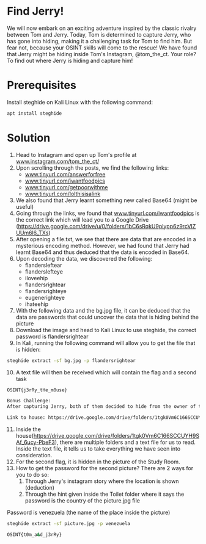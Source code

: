 # Find Jerry!
We will now embark on an exciting adventure inspired by the classic rivalry between Tom and Jerry. 
Today, Tom is determined to capture Jerry, who has gone into hiding, making it a challenging task for Tom to find him. But fear not, because your OSINT skills will come to the rescue! 
We have found that Jerry might be hiding inside Tom's Instagram, @tom_the_ct. Your role? To find out where Jerry is hiding and capture him!

# Prerequisites
Install steghide on Kali Linux with the following command: 

```bash
apt install steghide
```

# Solution
1. Head to Instagram and open up Tom's profile at www.instagram.com/tom_the_ct/
2. Upon scrolling through the posts, we find the following links:
   - www.tinyurl.com/answerforfree
   - www.tinyurl.com/iwantfoodpics
   - www.tinyurl.com/getpoorwithme
   - www.tinyurl.com/lolthisisalink
3. We also found that Jerry learnt something new called Base64 (might be useful)
4. Going through the links, we found that www.tinyurl.com/iwantfoodpics is the correct link which will lead you to a Google Drive (https://drive.google.com/drive/u/0/folders/1bC6sRqkU9plypp6z9rcVIZUUm6l6_TXs)
5. After opening a file.txt, we see that there are data that are encoded in a mysterious encoding method. However, we had found that Jerry had learnt Base64 and thus deduced that the data is encoded in Base64.
6. Upon decoding the data, we discovered the following:
   - flandersleftear
   - flanderslefteye
   - iloveehip
   - flandersrightear
   - flandersrighteye
   - eugenerighteye
   - ihateehip
7. With the following data and the bg.jpg file, it can be deduced that the data are passwords that could uncover the data that is hiding behind the picture
8. Download the image and head to Kali Linux to use steghide, the correct password is flandersrightear
9. In Kali, running the following command will allow you to get the file that is hidden:

```bash
steghide extract -sf bg.jpg -p flandersrightear
```
10. A text file will then be received which will contain the flag and a second task
```bash
OSINT{j3rRy_tHe_m0use}
```
```bash
Bonus Challenge:
After capturing Jerry, both of them decided to hide from the owner of the house in one of the rooms, can you look around the house and find them?

Link to house: https://drive.google.com/drive/folders/1tgk0Vm6C166SCCUYH9SAf_6ucy-PbeF3
```
11. Inside the house(https://drive.google.com/drive/folders/1tgk0Vm6C166SCCUYH9SAf_6ucy-PbeF3), there are multiple folders and a text file for us to read. Inside the text file, it tells us to take everything we have seen into consideration.
12. For the second flag, it is hidden in the picture of the Study Room.
13. How to get the password for the second picture? There are 2 ways for you to do so:
    1. Through Jerry's instagram story where the location is shown (deduction)
    2. Through the hint given inside the Toilet folder where it says the password is the country of the picture.jpg file

Password is venezuela (the name of the place inside the picture)
```bash
steghide extract -sf picture.jpg -p venezuela

OSINT{t0m_a&d_j3rRy}
```

